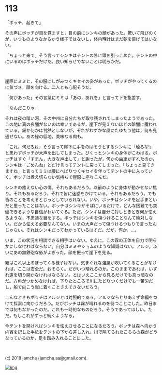 # 113

「ボッチ，起きて」  

その声にボッチが目を覚ますと，目の前にシンキの顔があった。驚いて飛びのくが，いつものようなからかう様子ではないし，体内時計はまだ朝を告げてはいない。  

「ちょっと来て」そう言ってシンキはテントの外に頭を引っこめた。テントの中にいるのはボッチだけだ。良い知らせでないことは明らかだ。  

<br>  

崖際にミミと，その服にしがみつくキセイの姿があった。ボッチがやってくるのに気づき，顔を向ける。二人とも心配そうだ。  

「何があった」その言葉にミミは「あの，あれを」と言って下を指差す。  

「なんだこりゃ」  

それは夜の暗い河，その中州に自分たちが取り残されてしまったようであった。この地に真の夜闇がないのは幸いであるが，崖下が見えないほどの暗闇に覆われている。霧か何かは判然としないが，それがわずかな風にたゆたう他は，何も見通せない。あの緑の低地，美味なる肉も。  

「これ，何だろね」そう言って崖下に手をのばそうとするシンキに「触るな!」と思わずボッチが大声を出してしまった。びくっとシンキの身体がこわばる。ボッチはすぐ「すまん，大きな声出して」と謝ったが，何かの歯車がずれたのか，シンキは「ごめんね」とだけ言ってテントに戻ってしまった。「ちょっと見てきますね」と言ってミミは腰にへばりつくキセイを伴ってテントの中に入っていく。ボッチは煮え切らない気持ちで崖際に座りこんだ。  

シンキの癒えない心の傷。それもあるだろう。以前のように身体が動かせない焦り。それもあるだろう。それで皆に迷惑をかけている。それもあるだろう。でも皆のことを考えるとじっとしていられない。いや，ボッチはシンキを足手まといだと思ったことはない。ボッチはシンキがそばにいるだけで，どんな困難でも突破できるような自信がわいてくる。ただ，シンキは自分に対しときどき何か怯えるような，不思議な目をする。ボッチはシンキを傷つけることなんて絶対しない。だから怯える必要なんてない。いまの大声だって傷つけるつもりで言ったんじゃない。それはシンキだってわかっているはずだ。だが，何か，…。  

いま，この状況を相談できる相手はいない。ゆえに，この霧の正体を自力で明らかにしなければならない。自分はミミやショムのような知識はない。アルジ。ふいにあの無鉄砲な影がよぎった。顔を振って崖下を見る。  

霧はこれ以上のぼってくる様子はない。気まぐれな強風が吹いてくることがなければ，ここは安全だ。おそらく。だがいつ晴れるのか。このままであれば，いずれ道を切り開かなければならない。とはいえここから見るだけでも真っ暗なのだ。方角がつかめなければ，下りたところで川にたどりつくだけでも一苦労だし，船で向こう岸に着くことさえできないだろう。  

こんなときもボッチはアルジとは対照的である。アルジならとりあえず命綱をつけて探索に向かうだろう。だがボッチは霧が晴れるのを待つことにした。昨日までは何もなかったのだ。これも一時的なものだろう。そうであってほしい。ただ，もしこれがずっと続くようなら。  

今テントを開ければシンキを怯えさせることになるだろう。ボッチは森へ向かう内容を記した手紙をテントの下から差し入れ，川で隔てられたこちらの森がどうなっているのか，足を踏み入れることにした。  

<br>  
<br>  
(c) 2018 jamcha (jamcha.aa@gmail.com).  

[![img](http://i.creativecommons.org/l/by-nc-sa/4.0/88x31.png)](http://creativecommons.org/licenses/by-nc-sa/4.0/deed)